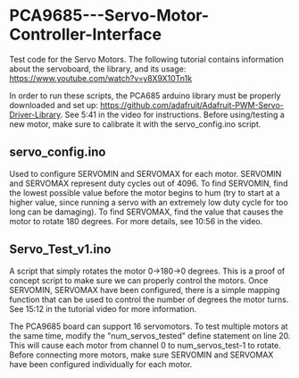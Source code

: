 # PCA9685---Servo-Motor-Controller-Interface

Test code for the Servo Motors.  The following tutorial contains information about the servoboard, the library, and its usage: https://www.youtube.com/watch?v=y8X9X10Tn1k

In order to run these scripts, the PCA685 arduino library must be properly downloaded and set up: https://github.com/adafruit/Adafruit-PWM-Servo-Driver-Library.  See 5:41 in the video for instructions.  Before using/testing a new motor, make sure to calibrate it with the servo_config.ino script.

## servo_config.ino
Used to configure SERVOMIN and SERVOMAX for each motor.  SERVOMIN and SERVOMAX represent duty cycles out of 4096.  To find SERVOMIN, find the lowest possible value before the motor begins to hum (try to start at a higher value, since running a servo with an extremely low duty cycle for too long can be damaging). To find SERVOMAX, find the value that causes the motor to rotate 180 degrees.  For more details, see 10:56 in the video.

## Servo_Test_v1.ino
A script that simply rotates the motor 0->180->0 degrees.  This is a proof of concept script to make sure we can properly control the motors.  Once SERVOMIN, SERVOMAX have been configured, there is a simple mapping function that can be used to control the number of degrees the motor turns.  See 15:12 in the tutorial video for more information.

The PCA9685 board can support 16 servomotors.  To test multiple motors at the same time, modify the "num_servos_tested" define statement on line 20.  This will cause each motor from channel 0 to num_servos_test-1 to rotate.  Before connecting more motors, make sure SERVOMIN and SERVOMAX have been configured individually for each motor.
